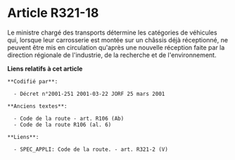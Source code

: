# Article R321-18

Le ministre chargé des transports détermine les catégories de véhicules qui, lorsque leur carrosserie est montée sur un
châssis déjà réceptionné, ne peuvent être mis en circulation qu'après une nouvelle réception faite par la direction régionale
de l'industrie, de la recherche et de l'environnement.

**Liens relatifs à cet article**

	**Codifié par**:

	  - Décret n°2001-251 2001-03-22 JORF 25 mars 2001

	**Anciens textes**:

	  - Code de la route - art. R106 (Ab)
	  - Code de la route R106 (al. 6)

	**Liens**:

	  - SPEC_APPLI: Code de la route. - art. R321-2 (V)
